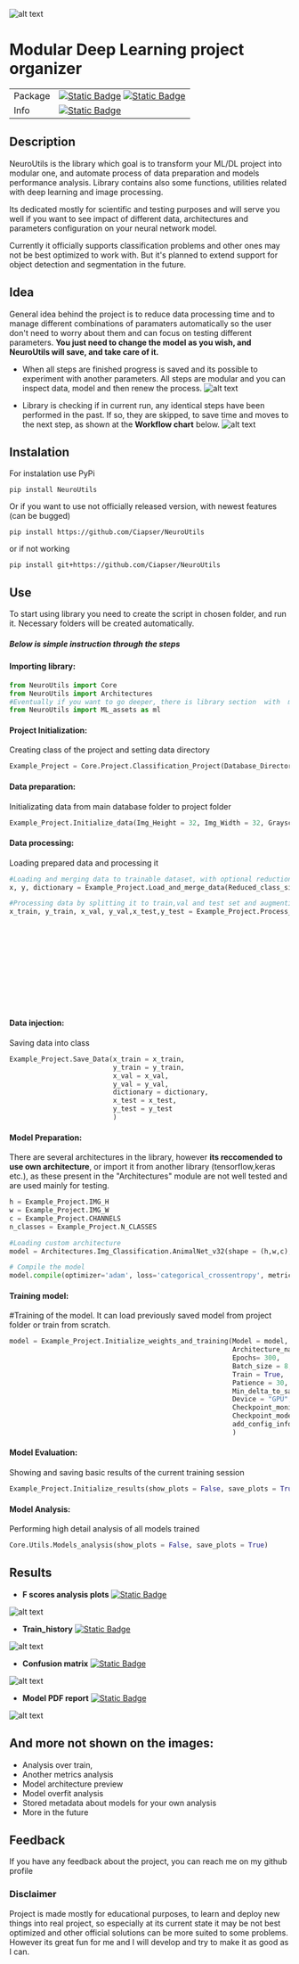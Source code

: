 
![alt text](https://github.com/Ciapser/NeuroUtils/blob/main/ReadMe_files/Logo_with_name.svg?raw=true)
# Modular Deep Learning project organizer





|           |          |
| :-------- | :------- |
| Package   | [![Static Badge](https://img.shields.io/badge/GitHub_Version-0.2.3-purple)](https://github.com/Ciapser/NeuroUtils) [![Static Badge](https://img.shields.io/badge/PyPi%20Version-0.2.3-blue)](https://pypi.org/project/NeuroUtils/)|
| Info      | [![Static Badge](https://img.shields.io/badge/License-Apache%202.0-green)](https://github.com/Ciapser/NeuroUtils/blob/main/LICENSE.txt)|



## Description
NeuroUtils is the library which goal is to transform your ML/DL project into modular one, and automate process of data preparation and models performance analysis. Library contains also some functions, utilities related with deep learning and image processing.

Its dedicated mostly for scientific and testing purposes and will serve you well if you want to see impact of different data, architectures and parameters configuration on your neural network model.

Currently it officially supports classification problems and other ones may not be best optimized to work with. But it's planned to extend support for object detection and segmentation in the future.


## Idea

General idea behind the project is to reduce data processing time and to manage different combinations of paramaters automatically so the user don't need to worry about them and can focus on testing different parameters. 
**You just need to change the model as you wish, and NeuroUtils will save, and take care of it.**

- When all steps are finished progress is saved and its possible to experiment with another parameters. All steps are modular and you can inspect data, model and then renew the process.
![alt text](https://github.com/Ciapser/NeuroUtils/blob/main/ReadMe_files/FlowChart_reduced_size.png?raw=true)

- Library is checking if in current run, any identical steps have been performed in the past. If so, they are skipped, to save time and moves to the next step, as shown at the **Workflow chart** below.
![alt text](https://github.com/Ciapser/NeuroUtils/blob/main/ReadMe_files/Workflow.jpg?raw=true)


## Instalation

For instalation use PyPi
```
pip install NeuroUtils
```
Or if you want to use not officially released version, with newest features (can be bugged)
```
pip install https://github.com/Ciapser/NeuroUtils
```
or if not working
```
pip install git+https://github.com/Ciapser/NeuroUtils
```
## Use
To start using library you need to create the script in chosen folder, and run it. Necessary folders will be created automatically. 
##### Below is simple instruction through the steps

#### **Importing library**:
```python
from NeuroUtils import Core
from NeuroUtils import Architectures
#Eventually if you want to go deeper, there is library section  with  more basic functions:
from NeuroUtils import ML_assets as ml
```

#### **Project Initialization**:
Creating class of the project and setting data directory
```python
Example_Project = Core.Project.Classification_Project(Database_Directory = "Your\DataBase\Folder")
```

#### **Data preparation**:
Initializating data from main database folder to project folder 
```python
Example_Project.Initialize_data(Img_Height = 32, Img_Width = 32, Grayscale = False)
```

#### **Data processing**:
Loading prepared data and processing it
```python
#Loading and merging data to trainable dataset, with optional reduction of the size class
x, y, dictionary = Example_Project.Load_and_merge_data(Reduced_class_size= None)

#Processing data by splitting it to train,val and test set and augmenting
x_train, y_train, x_val, y_val,x_test,y_test = Example_Project.Process_data(X = x,
                                                                            Y = y,
                                                                            Val_split = 0.1,
                                                                            Test_split = 0.1,
                                                                            DataSet_multiplier = 1,
                                                                            DataType = "float32",
                                                                            FlipRotate = False,
                                                                            RandBright = False,
                                                                            Gaussian_noise = False,
                                                                            Denoise = False,
                                                                            Contour = False
                                                                            )
```
    
#### **Data injection**:
Saving data into class
```python
Example_Project.Save_Data(x_train = x_train,
                          y_train = y_train,
                          x_val = x_val,
                          y_val = y_val,
                          dictionary = dictionary,
                          x_test = x_test,
                          y_test = y_test
                          )
```   

#### **Model Preparation**:
There are several architectures in the library, however **its reccomended to use own architecture**, or import it from another library (tensorflow,keras etc.), as these present in the "Architectures" module are not well tested and are used mainly for testing.
```python
h = Example_Project.IMG_H
w = Example_Project.IMG_W
c = Example_Project.CHANNELS
n_classes = Example_Project.N_CLASSES

#Loading custom architecture
model = Architectures.Img_Classification.AnimalNet_v32(shape = (h,w,c), n_classes =  n_classes)

# Compile the model
model.compile(optimizer='adam', loss='categorical_crossentropy', metrics=['accuracy'])
```    

#### **Training model**:
#Training of the model. It can load previously saved model from project folder or train from scratch.
```python
model = Example_Project.Initialize_weights_and_training(Model = model,
                                                        Architecture_name = 'AnimalNet_v32',
                                                        Epochs= 300,
                                                        Batch_size = 8,
                                                        Train = True,
                                                        Patience = 30,
                                                        Min_delta_to_save = 0.001,
                                                        Device = "GPU",
                                                        Checkpoint_monitor = "val_loss",
                                                        Checkpoint_mode = "min",
                                                        add_config_info = None
                                                        )
```  
    
#### **Model Evaluation**:
Showing and saving basic results of the current training session
```python
Example_Project.Initialize_results(show_plots = False, save_plots = True, Evaluate = False)
```    

#### **Model Analysis**:
Performing high detail analysis of all models trained
```python
Core.Utils.Models_analysis(show_plots = False, save_plots = True)
```  
## Results
- **F scores analysis plots** [![Static Badge](https://img.shields.io/badge/Full_HD-F_scores_analysis-green)](https://github.com/Ciapser/NeuroUtils/blob/main/ReadMe_files/F_scores.png)

![alt text](https://github.com/Ciapser/NeuroUtils/blob/main/ReadMe_files/F_scores_reduced_size.png?raw=true)

- **Train_history** [![Static Badge](https://img.shields.io/badge/Full_HD-Train_History-green)](https://github.com/Ciapser/NeuroUtils/blob/main/ReadMe_files/Train_history.png)

![alt text](https://github.com/Ciapser/NeuroUtils/blob/main/ReadMe_files/Train_history_reduced_size.png?raw=true)

- **Confusion matrix** [![Static Badge](https://img.shields.io/badge/Full_HD-Conf_Matrix-green)](https://github.com/Ciapser/NeuroUtils/blob/main/ReadMe_files/Confusion_matrix.png)

![alt text](https://github.com/Ciapser/NeuroUtils/blob/main/ReadMe_files/Confusion_matrix_reduced_size.png?raw=true)

- **Model PDF report** [![Static Badge](https://img.shields.io/badge/Full_HD-PDF_Report-green)](https://github.com/Ciapser/NeuroUtils/blob/main/ReadMe_files/Model_preview.png)

![alt text](https://github.com/Ciapser/NeuroUtils/blob/main/ReadMe_files/Model_preview_reduced_size.png?raw=true)

## **And more not shown on the images**:
- Analysis over train,
- Another metrics analysis
- Model architecture preview
- Model overfit analysis
- Stored metadata about models for your own analysis
- More in the future




## Feedback

If you have any feedback about the project, you can reach me on my github profile


### Disclaimer
Project is made mostly for educational purposes, to learn and deploy new things into real project, so especially at its current state it may be not best optimized and other official solutions can be more suited to some problems. However its great fun for me and I will develop and try to make it as good as I can.
